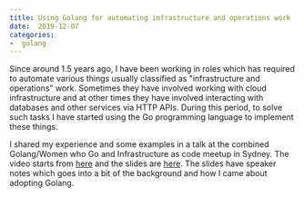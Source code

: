 ```yaml
---
title: Using Golang for automating infrastructure and operations work
date:  2019-12-07
categories:
-  golang
---
```



Since around 1.5 years ago, I have been working in roles which has required to automate
various things usually classified as "infrastructure and operations" work. Sometimes
they have involved working with cloud infrastructure and at other times they have involved
interacting with databases and other services via HTTP APIs. During this period, to solve
such tasks I have started using the Go programming language to implement these things. 

I shared my experience and some examples in a talk at the combined Golang/Women who Go and Infrastructure
as code meetup in Sydney. The video starts from [here](https://youtu.be/5nqO_1yKhZE?t=383)
and the slides are [here](https://bit.ly/2mJCEnn). The slides have speaker notes which goes into
a bit of the background and how I came about adopting Golang.
